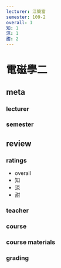 ```yaml
---
lecturer: 江簡富
semester: 109-2
overall: 1
知: 1
涼: 1
甜: 2
---
```

# 電磁學二
## meta
### lecturer
### semester 
## review
### ratings
- overall
- 知
- 涼
- 甜
### teacher
### course
### course materials
### grading